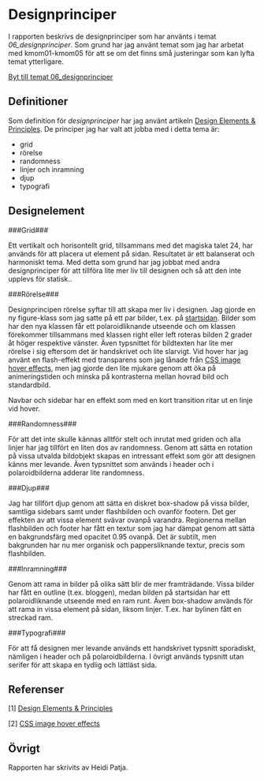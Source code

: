 ---
---
Designprinciper
=======================

I rapporten beskrivs de designprinciper som har använts i temat *06_designprinciper*. Som grund har jag använt temat som jag har arbetat med kmom01-kmom05 för att se om det finns små justeringar som kan lyfta temat ytterligare.

[Byt till temat 06_designprinciper](http://www.student.bth.se/~hepa19/dbwebb-kurser/design/me/redovisa/htdocs/rapport/designelement?style=kmom06-designprinciper)


Definitioner
--------------
Som definition för *designprinciper* har jag använt artikeln [Design Elements & Principles](https://www.canva.com/learn/design-elements-principles/). De principer jag har valt att jobba med i detta tema är:

- grid
- rörelse
- randomness
- linjer och inramning
- djup
- typografi


Designelement
-----------------------

###Grid###

Ett vertikalt och horisontellt grid, tillsammans med det magiska talet 24, har används för att placera ut element på sidan. Resultatet är ett balanserat och harmoniskt tema. Med detta som grund har jag jobbat med andra designprinciper för att tillföra lite mer liv till designen och så att den inte upplevs för statisk..

###Rörelse###

Designprincipen rörelse syftar till att skapa mer liv i designen. Jag gjorde en ny figure-klass som jag satte på ett par bilder, t.ex. på [startsidan](http://www.student.bth.se/~hepa19/dbwebb-kurser/design/me/redovisa/htdocs/). Bilder som har den nya klassen får ett polaroidliknande utseende och om klassen förekommer tillsammans med klassen right eller left roteras bilden 2 grader åt höger respektive vänster. Även typsnittet för bildtexten har lite mer rörelse i sig eftersom det är handskrivet och lite slarvigt. Vid hover har jag använt en flash-effekt med transparens som jag lånade från [CSS image hover effects](https://codepen.io/nxworld/pen/ZYNOBZ), men jag gjorde den lite mjukare genom att öka på animeringstiden och minska på kontrasterna mellan hovrad bild och standardbild.

Navbar och sidebar har en effekt som med en kort transition ritar ut en linje vid hover.

###Randomness###

För att det inte skulle kännas alltför stelt och inrutat med griden och alla linjer har jag tillfört en liten dos av randomness. Genom att sätta en rotation på vissa utvalda bildobjekt skapas en intressant effekt som gör att designen känns mer levande. Även typsnittet som används i header och i polaroidbilderna adderar lite randomness.

###Djup###

Jag har tillfört djup genom att sätta en diskret box-shadow på vissa bilder, samtliga sidebars samt under flashbilden och ovanför footern. Det ger effekten av att vissa element svävar ovanpå varandra. Regionerna mellan flashbilden och footer har fått en textur som jag har dämpat genom att sätta en bakgrundsfärg med opacitet 0.95 ovanpå. Det är subtilt, men bakgrunden har nu mer organisk och pappersliknande textur, precis som flashbilden.

###Inramning###

Genom att rama in bilder på olika sätt blir de mer framträdande. Vissa bilder har fått en outline (t.ex. bloggen), medan bilden på startsidan har ett polaroidliknande utseende med en ram runt. Även box-shadow används för att rama in vissa element på sidan, liksom linjer. T.ex. har bylinen fått en streckad ram.


###Typografi###

För att få designen mer levande används ett handskrivet typsnitt sporadiskt, nämligen i header och på polaroidbilderna. I övrigt används typsnitt utan serifer för att skapa en tydlig och lättläst sida.


Referenser
-----------------------

[1] [Design Elements & Principles](https://www.canva.com/learn/design-elements-principles/)

[2] [CSS image hover effects](https://codepen.io/nxworld/pen/ZYNOBZ)


Övrigt
-----------------------

Rapporten har skrivits av Heidi Patja.

